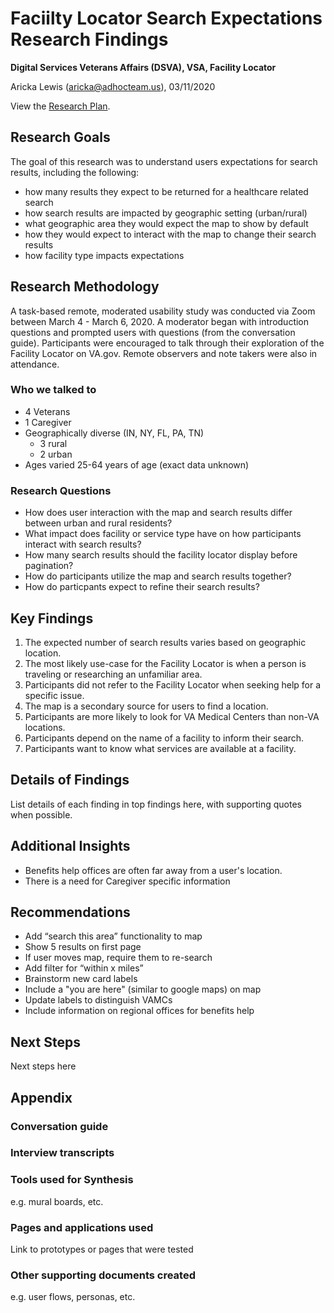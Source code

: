 # Faciilty Locator Search Expectations Research Findings 
**Digital Services Veterans Affairs (DSVA), VSA, Facility Locator**<br>

Aricka Lewis (aricka@adhocteam.us), 03/11/2020

View the [Research Plan](https://github.com/department-of-veterans-affairs/va.gov-team/blob/master/products/facilities/facility-locator/research/user-research/FL-Search-march2020/research-plan.md).

## Research Goals 

The goal of this research was to understand users expectations for search results, including the following:

- how many results they expect to be returned for a healthcare related search
- how search results are impacted by geographic setting (urban/rural)
- what geographic area they would expect the map to show by default
- how they would expect to interact with the map to change their search results
- how facility type impacts expectations

## Research Methodology 

A task-based remote, moderated usability study was conducted via Zoom between March 4 - March 6, 2020. A moderator began with introduction questions and prompted users with questions (from the conversation guide). Participants were encouraged to talk through their exploration of the Facility Locator on VA.gov. Remote observers and note takers were also in attendance.

### Who we talked to

- 4 Veterans 
- 1 Caregiver
- Geographically diverse (IN, NY, FL, PA, TN)
  - 3 rural
  - 2 urban
- Ages varied 25-64 years of age (exact data unknown)

### Research Questions

- How does user interaction with the map and search results differ between urban and rural residents?
- What impact does facility or service type have on how participants interact with search results?
- How many search results should the facility locator display before pagination?
- How do participants utilize the map and search results together?
- How do particpants expect to refine their search results?

## Key Findings

1. The expected number of search results varies based on geographic location.
2. The most likely use-case for the Facility Locator is when a person is traveling or researching an unfamiliar area.
3. Participants did not refer to the Facility Locator when seeking help for a specific issue.
4. The map is a secondary source for users to find a location.
5. Participants are more likely to look for VA Medical Centers than non-VA locations.
6. Participants depend on the name of a facility to inform their search.
7. Participants want to know what services are available at a facility.

## Details of Findings
List details of each finding in top findings here, with supporting quotes when possible.

## Additional Insights

- Benefits help offices are often far away from a user's location.
- There is a need for Caregiver specific information


## Recommendations
- Add “search this area” functionality to map
- Show 5 results on first page
- If user moves map, require them to re-search
- Add filter for “within x miles”
- Brainstorm new card labels
- Include a "you are here" (similar to google maps) on map
- Update labels to distinguish VAMCs
- Include information on regional offices for benefits help

## Next Steps
Next steps here

## Appendix
### Conversation guide

### Interview transcripts

### Tools used for Synthesis
e.g. mural boards, etc.  

### Pages and applications used
Link to prototypes or pages that were tested

### Other supporting documents created
e.g. user flows, personas, etc.
